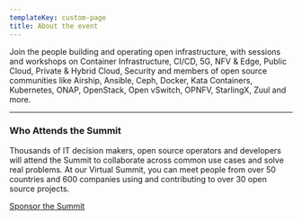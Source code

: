 ```yaml
---
templateKey: custom-page
title: About the event
---
```

Join the people building and operating open infrastructure, with sessions and workshops on Container Infrastructure, CI/CD, 5G, NFV & Edge, Public Cloud, Private & Hybrid Cloud, Security and members of open source communities like Airship, Ansible, Ceph, Docker, Kata Containers, Kubernetes, ONAP, OpenStack, Open vSwitch, OPNFV, StarlingX, Zuul and more.

- - -

### Who Attends the Summit

Thousands of IT decision makers, open source operators and developers will attend the Summit to collaborate across common use cases and solve real problems. At our Virtual Summit, you can meet people from over 50 countries and 600 companies using and contributing to over 30 open source projects.

[Sponsor the Summit](https://www.openstack.org/summit/2020/sponsors/)